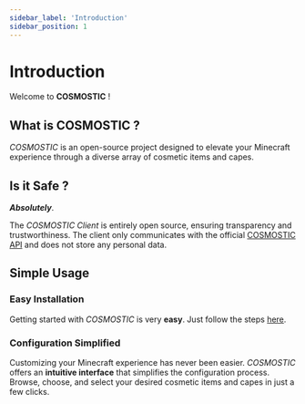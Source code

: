 ```yaml
---
sidebar_label: 'Introduction'
sidebar_position: 1
---
```


# Introduction

Welcome to **COSMOSTIC** !

## What is COSMOSTIC ?

*COSMOSTIC* is an open-source project designed to elevate your Minecraft experience through a diverse array of cosmetic items and capes.

## Is it Safe ?

***Absolutely***. 

The *COSMOSTIC Client* is entirely open source, ensuring transparency and trustworthiness. The client only communicates with the official [COSMOSTIC API](https://api.cosmostic.letz.dev) and does not store any personal data.

## Simple Usage

### Easy Installation

Getting started with *COSMOSTIC* is very **easy**. Just follow the steps [here](docs/installation.md).

### Configuration Simplified

Customizing your Minecraft experience has never been easier. *COSMOSTIC* offers an **intuitive interface** that simplifies the configuration process. Browse, choose, and select your desired cosmetic items and capes in just a few clicks.